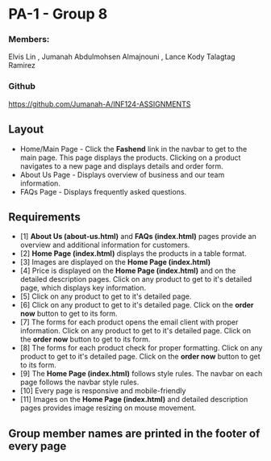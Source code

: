 # PA-1 - Group 8
### Members: 
Elvis Lin ,  Jumanah Abdulmohsen Almajnouni ,  Lance Kody Talagtag Ramirez

### Github 
https://github.com/Jumanah-A/INF124-ASSIGNMENTS


## Layout
- Home/Main Page - Click the **Fashend** link in the navbar to get to the main page. This page displays the products. Clicking on a product navigates to a new page and displays details and order form.  
- About Us Page - Displays overview of business and our team information.
- FAQs Page - Displays frequently asked questions.  

## Requirements 
- [1] **About Us (about-us.html)** and **FAQs (index.html)** pages provide an overview and additional information for customers.
- [2] **Home Page (index.html)** displays the products in a table format.
- [3] Images are displayed on the **Home Page (index.html)**
- [4] Price is displayed on the **Home Page (index.html)** and on the detailed description pages. Click on any product to get to it's detailed page, which displays key information. 
- [5] Click on any product to get to it's detailed page. 
- [6] Click on any product to get to it's detailed page. Click on the **order now** button to get to its form. 
- [7] The forms for each product opens the email client with proper information. Click on any product to get to it's detailed page. Click on the **order now** button to get to its form. 
- [8] The forms for each product check for proper formatting. Click on any product to get to it's detailed page. Click on the **order now** button to get to its form. 
- [9] The **Home Page (index.html)** follows style rules. The navbar on each page follows the navbar style rules.
- [10] Every page is responsive and mobile-friendly
- [11] Images on the **Home Page (index.html)** and detailed description pages provides image resizing on mouse movement. 

## Group member names are printed in the footer of every page
